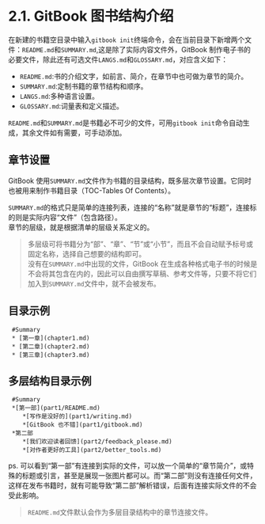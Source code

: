 # **2.1. GitBook 图书结构介绍**

在新建的书籍空目录中输入`gitbook init`终端命令，会在当前目录下新增两个文件：`README.md`和`SUMMARY.md`,这是除了实际内容文件外，GitBook 制作电子书的必要文件，除此还有可选文件`LANGS.md`和`GLOSSARY.md`，对应含义如下：
* `README.md`:书的介绍文字，如前言、简介，在章节中也可做为章节的简介。
* `SUMMARY.md`:定制书籍的章节结构和顺序。
* `LANGS.md`:多种语言设置。
* `GLOSSARY.md`:词量表和定义描述。  

`README.md`和`SUMMARY.md`是书籍必不可少的文件，可用`gitbook init`命令自动生成，其余文件如有需要，可手动添加。  
## **章节设置**
GitBook 使用`SUMMARY.md`文件作为书籍的目录结构，既多层次章节设置。它同时也被用来制作书籍目录（TOC-Tables Of Contents）。  

`SUMMARY.md`的格式只是简单的连接列表，连接的“名称”就是章节的“标题”，连接标的则是实际内容“文件”（包含路径）。  
章节的层级，就是根据清单的层级关系定义的。  
> 多层级可将书籍分为“部”、“章”、“节”或“小节”，而且不会自动赋予标号或固定名称，选择自己想要的结构即可。  
没有在`SUMMARY.md`中出现的文件，GitBook 在生成各种格式电子书的时候是不会将其包含在内的，因此可以自由撰写草稿、参考文件等，只要不将它们加入到`SUMMARY.md`文件中，就不会被发布。  

## **目录示例**
     #Summary
     * [第一章](chapter1.md)
     * [第二章](chapter2.md)
     * [第三章](chapter3.md)

## **多层结构目录示例**
     #Summary
     *[第一部](part1/README.md)
        *[写作是没好的](part1/writing.md)
        *[GitBook 也不错](part1/gitbook.md)
     *第二部
        *[我们欢迎读者回馈](part2/feedback_please.md)
        *[对作者更好的工具](part2/better_tools.md)
ps. 可以看到“第一部”有连接到实际的文件，可以放一个简单的“章节简介”，或特殊的标题或引言，甚至是展现一张图片都可以。而“第二部”则没有连接任何文件，这样在发布书籍时，就有可能导致“第二部”解析错误，后面有连接实际文件的不会受此影响。  
> `README.md`文件默认会作为多层目录结构中的章节连接文件。